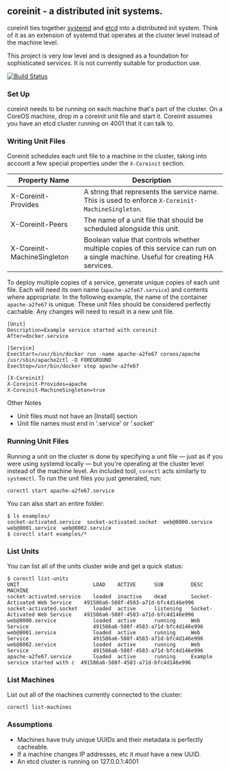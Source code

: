 ## coreinit - a distributed init systems.

coreinit ties together [systemd](http://coreos.com/using-coreos/systemd) and [etcd](https://github.com/coreos/etcd) into a distributed init system. Think of it as an extension of systemd that operates at the cluster level instead of the machine level.

This project is very low level and is designed as a foundation for sophisticated services. It is not currently suitable for production use.

[![Build Status](https://travis-ci.org/coreos/coreinit.png?branch=master)](https://travis-ci.org/coreos/coreinit)

### Set Up

coreinit needs to be running on each machine that's part of the cluster. On a CoreOS machine, drop in a coreinit unit file and start it. Coreinit assumes you have an etcd cluster running on 4001 that it can talk to.

### Writing Unit Files

Coreinit schedules each unit file to a machine in the cluster, taking into account a few special properties under the `X-Coreinit` section. 

| Property Name | Description |
|---------------|-------------|
| X-Coreinit-Provides | A string that represents the service name. This is used to enforce `X-Coreinit-MachineSingleton`. |
| X-Coreinit-Peers | The name of a unit file that should be scheduled alongside this unit. |
| X-Coreinit-MachineSingleton | Boolean value that controls whether multiple copies of this service can run on a single machine. Useful for creating HA services. |

To deploy multiple copies of a service, generate unique copies of each unit file. Each will need its own name (`apache-a2fe67.service`) and contents where appropriate. In the following example, the name of the container `apache-a2fe67` is unique. These unit files should be considered perfectly cachable. Any changes will need to result in a new unit file.

```
[Unit]
Description=Example service started with coreinit
After=docker.service

[Service]
ExecStart=/usr/bin/docker run -name apache-a2fe67 coreos/apache /usr/sbin/apache2ctl -D FOREGROUND
ExecStop=/usr/bin/docker stop apache-a2fe67

[X-Coreinit]
X-Coreinit-Provides=apache
X-Coreinit-MachineSingleton=true
```

Other Notes
* Unit files must not have an [Install] section
* Unit file names must end in '.service' or '.socket'


### Running Unit Files

Running a unit on the cluster is done by specifying a unit file — just as if you were using systemd locally — but you're operating at the cluster level instead of the machine level. An included tool, `corectl` acts similarly to `systemctl`. To run the unit files you just generated, run:

```
corectl start apache-a2fe67.service
```

You can also start an entire folder:

```
$ ls examples/
socket-activated.service  socket-activated.socket  web@8000.service  web@8001.service  web@8002.service
$ corectl start examples/*
```

### List Units

You can list all of the units cluster wide and get a quick status:

```
$ corectl list-units
UNIT						LOAD	ACTIVE		SUB			DESC							MACHINE
socket-activated.service	loaded	inactive	dead        Socket-Activated Web Service	491586a6-508f-4583-a71d-bfc4d146e996
socket-activated.socket		loaded	active		listening 	Socket-Activated Web Service	491586a6-508f-4583-a71d-bfc4d146e996
web@8000.service			loaded	active		running		Web Service						491586a6-508f-4583-a71d-bfc4d146e996
web@8001.service			loaded	active		running		Web Service						491586a6-508f-4583-a71d-bfc4d146e996
web@8002.service			loaded	active		running		Web Service						491586a6-508f-4583-a71d-bfc4d146e996
apache-a2fe67.service		loaded	active		running		Example service started with c	491586a6-508f-4583-a71d-bfc4d146e996
```

### List Machines

List out all of the machines currently connected to the cluster:

```
corectl list-machines
```

### Assumptions

* Machines have truly unique UUIDs and their metadata is perfectly cacheable.
* If a machine changes IP addresses, etc it *must* have a new UUID.
* An etcd cluster is running on 127.0.0.1:4001
